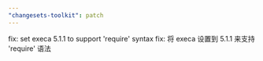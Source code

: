 ```yaml
---
"changesets-toolkit": patch
---
```


fix: set execa 5.1.1 to support 'require' syntax
fix: 将 execa 设置到 5.1.1 来支持 'require' 语法
